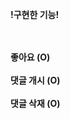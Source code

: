 <strong> !구현한 기능! </strong><br> <br> <br> 

<strong> 좋아요 (O) </strong><br> <br> 
<strong> 댓글 개시 (O) </strong><br> <br> 
<strong> 댓글 삭재 (O)  </strong><br> 
